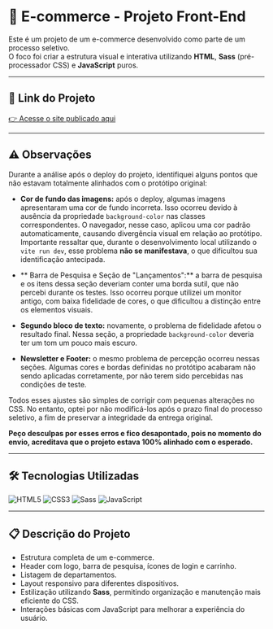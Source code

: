# 🛒 E-commerce - Projeto Front-End

Este é um projeto de um e-commerce desenvolvido como parte de um processo seletivo.  
O foco foi criar a estrutura visual e interativa utilizando **HTML**, **Sass** (pré-processador CSS) e **JavaScript** puros.

---

## 🚀 Link do Projeto
[👉 Acesse o site publicado aqui](https://ecommerce-4xlm.onrender.com/)

---

## ⚠️ Observações

Durante a análise após o deploy do projeto, identifiquei alguns pontos que não estavam totalmente alinhados com o protótipo original:

- **Cor de fundo das imagens:** após o deploy, algumas imagens apresentaram uma cor de fundo incorreta. Isso ocorreu devido à ausência da propriedade `background-color` nas classes correspondentes. O navegador, nesse caso, aplicou uma cor padrão automaticamente, causando divergência visual em relação ao protótipo. Importante ressaltar que, durante o desenvolvimento local utilizando o `vite run dev`, esse problema **não se manifestava**, o que dificultou sua identificação antecipada.

- ** Barra de Pesquisa e Seção de "Lançamentos":** a barra de pesquisa e os itens dessa seção deveriam conter uma borda sutil, que não percebi durante os testes. Isso ocorreu porque utilizei um monitor antigo, com baixa fidelidade de cores, o que dificultou a distinção entre os elementos visuais.

- **Segundo bloco de texto:** novamente, o problema de fidelidade afetou o resultado final. Nessa seção, a propriedade `background-color` deveria ter um tom um pouco mais escuro.

- **Newsletter e Footer:** o mesmo problema de percepção ocorreu nessas seções. Algumas cores e bordas definidas no protótipo acabaram não sendo aplicadas corretamente, por não terem sido percebidas nas condições de teste.

Todos esses ajustes são simples de corrigir com pequenas alterações no CSS. No entanto, optei por não modificá-los após o prazo final do processo seletivo, a fim de preservar a integridade da entrega original.

**Peço desculpas por esses erros e fico desapontado, pois no momento do envio, acreditava que o projeto estava 100% alinhado com o esperado.**

---

## 🛠️ Tecnologias Utilizadas

![HTML5](https://img.shields.io/badge/HTML5-E34F26?style=for-the-badge&logo=html5&logoColor=white)
![CSS3](https://img.shields.io/badge/CSS3-1572B6?style=for-the-badge&logo=css3&logoColor=white)
![Sass](https://img.shields.io/badge/Sass-CC6699?style=for-the-badge&logo=sass&logoColor=white)
![JavaScript](https://img.shields.io/badge/JavaScript-F7DF1E?style=for-the-badge&logo=javascript&logoColor=black)

---

## 📋 Descrição do Projeto
- Estrutura completa de um e-commerce.
- Header com logo, barra de pesquisa, ícones de login e carrinho.
- Listagem de departamentos.
- Layout responsivo para diferentes dispositivos.
- Estilização utilizando **Sass**, permitindo organização e manutenção mais eficiente do CSS.
- Interações básicas com JavaScript para melhorar a experiência do usuário.
